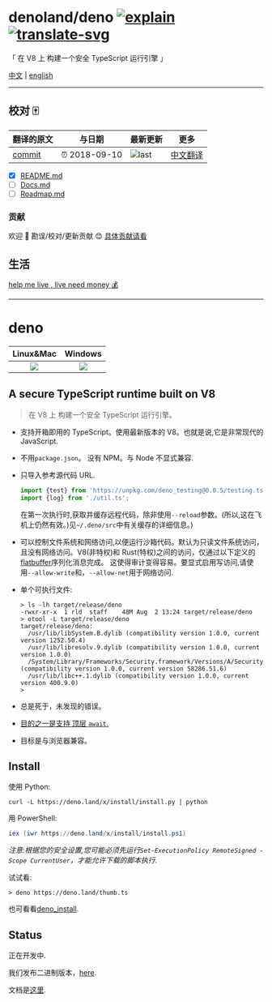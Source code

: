 # denoland/deno [![explain]][source] [![translate-svg]][translate-list]

<!-- [![size-img]][size] -->

[explain]: http://llever.com/explain.svg
[source]: https://github.com/chinanf-boy/Source-Explain
[translate-svg]: http://llever.com/translate.svg
[translate-list]: https://github.com/chinanf-boy/chinese-translate-list
[size-img]: https://packagephobia.now.sh/badge?p=Name
[size]: https://packagephobia.now.sh/result?p=Name

「 在 V8 上 构建一个安全 TypeScript 运行引擎 」

[中文](./readme.md) | [english](https://github.com/denoland/deno)

---

## 校对 🀄️

<!-- doc-templite START generated -->
<!-- repo = 'denoland/deno' -->
<!-- commit = 'c2663e1d82521e9b68a7e2e96197030a4ee00c30' -->
<!-- time = '2018-09-10' -->

| 翻译的原文 | 与日期        | 最新更新 | 更多                       |
| ---------- | ------------- | -------- | -------------------------- |
| [commit]   | ⏰ 2018-09-10 | ![last]  | [中文翻译][translate-list] |

[last]: https://img.shields.io/github/last-commit/denoland/deno.svg
[commit]: https://github.com/denoland/deno/tree/c2663e1d82521e9b68a7e2e96197030a4ee00c30

<!-- doc-templite END generated -->

- [x] [README.md](README.md)
- [ ] [Docs.md](Docs.zh.md)
- [ ] [Roadmap.md](Roadmap.zh.md)

### 贡献

欢迎 👏 勘误/校对/更新贡献 😊 [具体贡献请看](https://github.com/chinanf-boy/chinese-translate-list#贡献)

## 生活

[help me live , live need money 💰](https://github.com/chinanf-boy/live-need-money)

---

# deno

|       **Linux&Mac**        |        **Windows**         |
| :------------------------: | :------------------------: |
| [![][tci badge]][tci link] | [![][avy badge]][avy link] |

## A secure TypeScript runtime built on V8

> 在 V8 上 构建一个安全 TypeScript 运行引擎。

- 支持开箱即用的 TypeScript。使用最新版本的 V8。也就是说,它是非常现代的 JavaScript.

- 不用`package.json`。 没有 NPM。与 Node 不显式兼容.

- 只导入参考源代码 URL.

  ```typescript
  import {test} from 'https://unpkg.com/deno_testing@0.0.5/testing.ts';
  import {log} from './util.ts';
  ```

  在第一次执行时,获取并缓存远程代码，除非使用`--reload`参数。(所以,这在飞机上仍然有效。)见`~/.deno/src`中有关缓存的详细信息。)

- 可以控制文件系统和网络访问,以便运行沙箱代码。默认为只读文件系统访问，且没有网络访问。V8(非特权)和 Rust(特权)之间的访问，仅通过以下定义的[flatbuffer](https://github.com/denoland/deno/blob/master/src/msg.fbs)序列化消息完成。 这使得审计变得容易。要显式启用写访问,请使用`--allow-write`和，`--allow-net`用于网络访问.

- 单个可执行文件:

  ```
  > ls -lh target/release/deno
  -rwxr-xr-x  1 rld  staff    48M Aug  2 13:24 target/release/deno
  > otool -L target/release/deno
  target/release/deno:
    /usr/lib/libSystem.B.dylib (compatibility version 1.0.0, current version 1252.50.4)
    /usr/lib/libresolv.9.dylib (compatibility version 1.0.0, current version 1.0.0)
    /System/Library/Frameworks/Security.framework/Versions/A/Security (compatibility version 1.0.0, current version 58286.51.6)
    /usr/lib/libc++.1.dylib (compatibility version 1.0.0, current version 400.9.0)
  >
  ```

- 总是死于，未发现的错误。

- [目的之一是支持 顶层 `await`.](https://github.com/denoland/deno/issues/471)

- 目标是与浏览器兼容。

## Install

使用 Python:

```
curl -L https://deno.land/x/install/install.py | python
```

用 PowerShell:

```powershell
iex (iwr https://deno.land/x/install/install.ps1)
```

_注意:根据您的安全设置,您可能必须先运行`Set-ExecutionPolicy RemoteSigned -Scope CurrentUser`，才能允许下载的脚本执行._

试试看:

```
> deno https://deno.land/thumb.ts
```

也可看看[deno_install](https://github.com/denoland/deno_install).

## Status

正在开发中.

我们发布二进制版本，[here](https://github.com/denoland/deno/releases).

文档是[这里](./Docs.zh.md).

<!-- prettier-ignore -->
[avy badge]: https://ci.appveyor.com/api/projects/status/yel7wtcqwoy0to8x?branch=master&svg=true
[avy link]: https://ci.appveyor.com/project/deno/deno
[tci badge]: https://travis-ci.com/denoland/deno.svg?branch=master
[tci link]: https://travis-ci.com/denoland/deno
